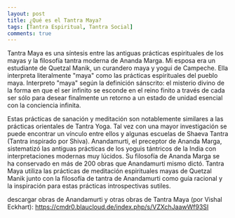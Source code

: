 ```yaml
---
layout: post
title: ¿Qué es el Tantra Maya?
tags: [Tantra Espiritual, Tantra Social]
comments: true
---
```


Tantra Maya es una síntesis entre las antiguas prácticas espirituales de los mayas y la filosofía tantra moderna de Ananda Marga. Mi esposa era un estudiante de Quetzal Manik, un curandero maya y yogui de Campeche. Ella interpreta literalmente "maya" como las prácticas espirituales del pueblo maya. Interpreto "maya" según la definición sánscrito: el misterio divino de la forma en que el ser infinito se esconde en el reino finito a través de cada ser sólo para desear finalmente un retorno a un estado de unidad esencial con la conciencia infinita. 

Estas prácticas de sanación y meditación son notablemente similares a las prácticas orientales de Tantra Yoga. Tal vez con una mayor investigación se puede encontrar un vínculo entre ellos y algunas escuelas de Shaeva Tantra (Tantra inspirado por Shiva). Anandamurti, el preceptor de Ananda Marga, sistematizó las antiguas prácticas de los yoguis tántricos de la India con interpretaciones modernas muy lúcidos. Su filosofía de Ananda Marga se ha conservado en más de 200 obras que Anandamurti mismo dictó. Tantra Maya utiliza las prácticas de meditación espirituales mayas de Quetzal Manik junto con la filosofía de tantra de Anandamurti como guía racional y la inspiración para estas prácticas introspectivas sutiles.

descargar obras de Anandamurti y otras obras de Tantra Maya (por Vishal Eckhart): <a href="https://cmdr0.blaucloud.de/index.php/s/VZXchJaawWf93SI">https://cmdr0.blaucloud.de/index.php/s/VZXchJaawWf93SI</a>
